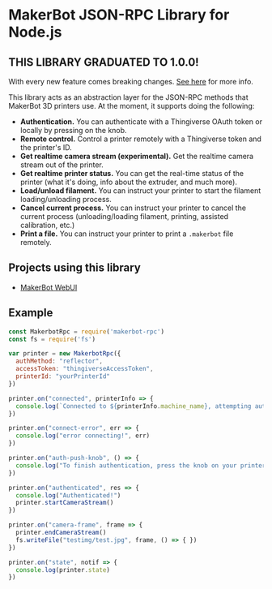 # MakerBot JSON-RPC Library for Node.js

## THIS LIBRARY GRADUATED TO 1.0.0!

With every new feature comes breaking changes. [See here](https://github.com/tjhorner/node-makerbot-rpc/releases/tag/v1.0.0) for more info.

This library acts as an abstraction layer for the JSON-RPC methods that MakerBot 3D printers use. At the moment, it supports doing the following:

- **Authentication.** You can authenticate with a Thingiverse OAuth token or locally by pressing on the knob.
- **Remote control.** Control a printer remotely with a Thingiverse token and the printer's ID.
- **Get realtime camera stream (experimental).** Get the realtime camera stream out of the printer.
- **Get realtime printer status.** You can get the real-time status of the printer (what it's doing, info about the extruder, and much more).
- **Load/unload filament.** You can instruct your printer to start the filament loading/unloading process.
- **Cancel current process.** You can instruct your printer to cancel the current process (unloading/loading filament, printing, assisted calibration, etc.)
- **Print a file.** You can instruct your printer to print a `.makerbot` file remotely.

## Projects using this library

- [MakerBot WebUI](https://github.com/tjhorner/MakerbotWebUI)

## Example

```javascript
const MakerbotRpc = require('makerbot-rpc')
const fs = require('fs')

var printer = new MakerbotRpc({
  authMethod: "reflector",
  accessToken: "thingiverseAccessToken",
  printerId: "yourPrinterId"
})

printer.on("connected", printerInfo => {
  console.log(`Connected to ${printerInfo.machine_name}, attempting authentication`)
})

printer.on("connect-error", err => {
  console.log("error connecting!", err)
})

printer.on("auth-push-knob", () => {
  console.log("To finish authentication, press the knob on your printer.")
})

printer.on("authenticated", res => {
  console.log("Authenticated!")
  printer.startCameraStream()
})

printer.on("camera-frame", frame => {
  printer.endCameraStream()
  fs.writeFile("testimg/test.jpg", frame, () => { })
})

printer.on("state", notif => {
  console.log(printer.state)
})
```